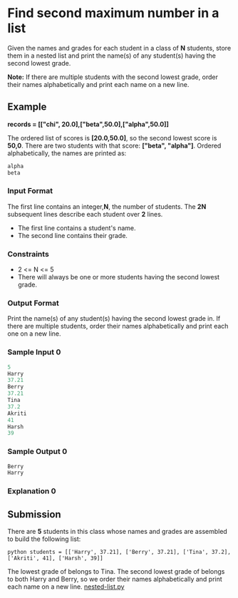 # Find second maximum number in a list

Given the names and grades for each student in a class of  **N** students, store them in a nested list and print the name(s) of any student(s) having the second lowest grade.

**Note:** If there are multiple students with the second lowest grade, order their names alphabetically and print each name on a new line.

## Example

**records = [["chi", 20.0],["beta",50.0],["alpha",50.0]]**

The ordered list of scores is **[20.0,50.0]**, so the second lowest score is **50,0**. There are two students with that score: **["beta", "alpha"]**. Ordered alphabetically, the names are printed as:

~~~py
alpha
beta
~~~

### Input Format

The first line contains an integer,**N**, the number of students.
The **2N** subsequent lines describe each student over **2** lines.
- The first line contains a student's name.
- The second line contains their grade.

### Constraints

- 2 <= N <= 5
- There will always be one or more students having the second lowest grade.

### Output Format

Print the name(s) of any student(s) having the second lowest grade in. If there are multiple students, order their names alphabetically and print each one on a new line.

### Sample Input 0

~~~py
5
Harry
37.21
Berry
37.21
Tina
37.2
Akriti
41
Harsh
39
~~~


### Sample Output 0
~~~py
Berry
Harry
~~~

### Explanation 0

## Submission

There are **5** students in this class whose names and grades are assembled to build the following list:

~~~
python students = [['Harry', 37.21], ['Berry', 37.21], ['Tina', 37.2], ['Akriti', 41], ['Harsh', 39]]
~~~
The lowest grade of  belongs to Tina. The second lowest grade of  belongs to both Harry and Berry, so we order their names alphabetically and print each name on a new line.
[nested-list.py](https://github.com/danipishinin/HackerRank/blob/main/python/nested-list.py)
